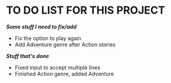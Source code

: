 # TO DO LIST FOR THIS PROJECT

***Some stuff I need to fix/add***

- Fix the option to play again
- Add Adventure genre after Action stories

***Stuff that's done***
- Fixed input to accept multiple lines
- Finished Action genre, added Adventure
